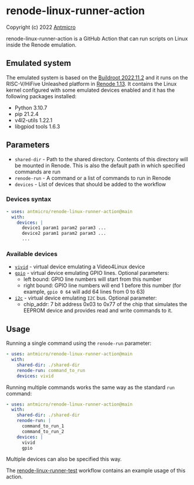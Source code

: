 # renode-linux-runner-action
Copyright (c) 2022 [Antmicro](https://www.antmicro.com)

renode-linux-runner-action is a GitHub Action that can run scripts on Linux inside the Renode emulation.

## Emulated system
The emulated system is based on the [Buildroot 2022.11.2](https://github.com/buildroot/buildroot/tree/2022.11.2) and it runs on the RISC-V/HiFive Unleashed platform in [Renode 1.13](https://github.com/renode/renode).
It contains the Linux kernel configured with some emulated devices enabled and it has the following packages installed:
- Python 3.10.7
- pip 21.2.4
- v4l2-utils 1.22.1
- libgpiod tools 1.6.3

## Parameters
- `shared-dir` - Path to the shared directory. Contents of this directory will be mounted in Renode. This is also the default path in which specified commands are run
- `renode-run` - A command or a list of commands to run in Renode
- `devices` - List of devices that should be added to the workflow

### Devices syntax

```yaml
- uses: antmicro/renode-linux-runner-action@main
  with:
    devices: |
      device1 param1 param2 param3 ...
      device2 param1 param2 param3 ...
      ...
```

### Available devices

- [`vivid`](https://www.kernel.org/doc/html/latest/admin-guide/media/vivid.html) - virtual device emulating a Video4Linux device
- [`gpio`](https://docs.kernel.org/admin-guide/gpio/gpio-mockup.html) - virtual device emulating GPIO lines. Optional parameters:
  - left bound: GPIO line numbers will start from this number
  - right bound: GPIO line numbers will end 1 before this number (for example, `gpio 0 64` will add 64 lines from 0 to 63)
- [`i2c`](https://www.kernel.org/doc/html/v5.10/i2c/i2c-stub.html) - virtual device emulating `I2C` bus. Optional parameter:
  - chip_addr: 7 bit address 0x03 to 0x77 of the chip that simulates the EEPROM device and provides read and write commands to it.

## Usage

Running a single command using the `renode-run` parameter:

```yaml
- uses: antmicro/renode-linux-runner-action@main
  with:
    shared-dir: ./shared-dir
    renode-run: command_to_run
    devices: vivid
```

Running multiple commands works the same way as the standard `run` command:

```yaml
- uses: antmicro/renode-linux-runner-action@main
  with:
    shared-dir: ./shared-dir
    renode-run: |
      command_to_run_1
      command_to_run_2
    devices: |
      vivid
      gpio
```

Multiple devices can also be specified this way.

The [renode-linux-runner-test](.github/workflows/build_and_test.yml) workflow contains an example usage of this action.

